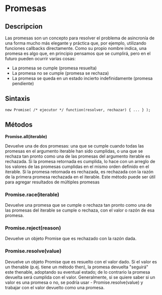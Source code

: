 # **Promesas**

## **Descripcion**

Las promesas son un concepto para resolver el problema de asincronía de una forma mucho más elegante y práctica que, por ejemplo, utilizando funciones callbacks directamente.
Como su propio nombre indica, una promesa es algo que, en principio pensamos que se cumplirá, pero en el futuro pueden ocurrir varias cosas:
- La promesa se cumple (promesa resuelta)
- La promesa no se cumple (promesa se rechaza)
- La promesa se queda en un estado incierto indefinidamente (promesa pendiente)
## **Sintaxis**
 
    new Promise( /* ejecutor */ function(resolver, rechazar) { ... } );

## **Métodos**

**Promise.all(iterable)**

Devuelve una de dos promesas: una que se cumple cuando todas las promesas en el argumento iterable han sido cumplidas, o una que se rechaza tan pronto como una de las promesas del argumento iterable es rechazada. Si la promesa retornada es cumplida, lo hace con un arreglo de los valores de las promesas cumplidas en el mismo orden definido en el iterable. Si la promesa retornada es rechazada, es rechazada con la razón de la primera promesa rechazada en el iterable. Este método puede ser útil para agregar resultados de múltiples promesas

### **Promise.race(iterable)**
Devuelve una promesa que se cumple o rechaza tan pronto como una de las promesas del iterable se cumple o rechaza, con el valor o razón de esa promesa.

### **Promise.reject(reason)**

Devuelve un objeto Promise que es rechazado con la razón dada.

### **Promise.resolve(value)**

Devuelve un objeto Promise que es resuelto con el valor dado. Si el valor es un thenable (p.ej. tiene un método then), la promesa devuelta "seguirá" este thenable, adoptando su eventual estado; de lo contrario la promesa devuelta será cumplida con el valor. Generalmente, si se quiere saber si un valor es una promesa o no, se podría usar - Promise.resolve(value) y trabajar con el valor devuelto como una promesa.